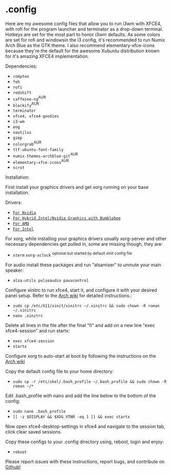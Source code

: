 # .config

Here are my awesome config files that allow you to run i3wm with XFCE4, with rofi for the program launcher and terminator as a drop-down terminal. Hotkeys are set for the most part to honor i3wm defaults. As some colors are set for rofi and windowsin  the i3 config, it's recommended to run Numix Arch Blue as the GTK theme. I also recommend elementary-xfce-icons because they're the default for the awesome Xubuntu distribution known for it's amazing XFCE4 implementation.

Dependencies:

* `compton`
* `feh`
* `rofi`
* `redshift`
* `caffeine-ng`<sup>AUR</sup>
* `blockify`<sup>AUR</sup>
* `terminator`
* `xfce4, xfce4-goodies`
* `i3-wm`
* `eog`
* `nautilus`
* `gimp`
* `colorgrab`<sup>AUR</sup>
* `ttf-ubuntu-font-family`
* `numix-themes-archblue-git`<sup>AUR</sup>
* `elementary-xfce-icons`<sup>AUR</sup>
* `scrot`

Installation:

First install your graphics drivers and get xorg running on your base installation.

Drivers:

* [`For Nvidia`](https://wiki.archlinux.org/index.php/NVIDIA)
* [`For Hybrid Intel/Nvidia Graphics with Bumblebee`](https://wiki.archlinux.org/index.php/Bumblebee)
* [`For AMD`](https://wiki.archlinux.org/index.php/ATI)
* [`For Intel`](https://wiki.archlinux.org/index.php/Intel_graphics)

For xorg, while installing your graphics drivers usually xorg-server and other necessary dependencies get pulled in, some are missing though, they are:

* `xterm` `xorg-xclock` <sup>optional but started by default xinit config file</sup>

For audio install these packages and run "alsamixer" to unmute your main speaker:

* `alsa-utils pulseaudio pavucontrol`

Configure xinitrc to run xfce4, start it, and configure it with your desired panel setup. Refer to the [Arch wiki](https://wiki.archlinux.org/index.php/Xinitrc) for detailed instructions.:

* `sudo cp /etc/X11/xinit/xinitrc ~/.xinitrc && sudo chown -R roman ~/.xinitrc`
* `nano .xinitrc`

Delete all lines in the file after the final "fi" and add on a new line "exec xfce4-session" and run startx:

* `exec xfce4-session`
* `startx`

Configure xorg to auto-start at boot by following the instructions on the [Arch wiki](https://wiki.archlinux.org/index.php/Xinitrc#Autostart_X_at_login)

Copy the default config file to your home directory:

* `sudo cp -r /etc/skel/.bash_profile ~/.bash_profile && sudo chown -R roman ~/*`
 
Edit .bash_profile with nano and add the line below to the bottom of the config:

* `sudo nano .bash_profile`
* `[[ -z $DISPLAY && $XDG_VTNR -eq 1 ]] && exec startx`
 
Now open xfce4-desktop-settings in xfce4 and navigate to the session tab, click clear saved sessions.

Copy these configs to your .config directory using, reboot, login and enjoy:

* `reboot`

Please report issues with these instructions, report bugs, and contribute on [Github!](https://github.com/RomanSC/.config)
